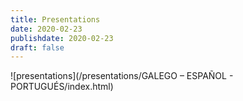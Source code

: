 ```yaml
---
title: Presentations
date: 2020-02-23
publishdate: 2020-02-23
draft: false
---
```

![presentations](/presentations/GALEGO – ESPAÑOL - PORTUGUÉS/index.html)
